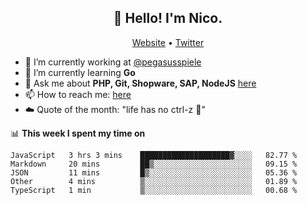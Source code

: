 <h2 align="center">👋 Hello! I'm Nico.</h2>
<p align="center">
  <a href="https://gruselhaus.com">Website</a> •
  <a href="https://twitter.com/NicoFinkernagel">Twitter</a>
</p>


- 🔭 I’m currently working at [@pegasusspiele](https://github.com/pegasusspiele)
- 🌱 I’m currently learning **Go**
- 💬 Ask me about **PHP, Git, Shopware, SAP, NodeJS** [here](https://github.com/gruselhaus/gruselhaus/issues)
- 📫 How to reach me: [here](https://github.com/gruselhaus/gruselhaus/issues)
- ☁️ Quote of the month: "life has no ctrl-z 🌴"

📊 **This week I spent my time on**
<!--START_SECTION:waka-->
```text
JavaScript   3 hrs 3 mins    ████████████████████▓░░░░   82.77 % 
Markdown     20 mins         ██▒░░░░░░░░░░░░░░░░░░░░░░   09.15 % 
JSON         11 mins         █▒░░░░░░░░░░░░░░░░░░░░░░░   05.36 % 
Other        4 mins          ▒░░░░░░░░░░░░░░░░░░░░░░░░   01.89 % 
TypeScript   1 min           ▒░░░░░░░░░░░░░░░░░░░░░░░░   00.68 % 
```
<!--END_SECTION:waka-->
